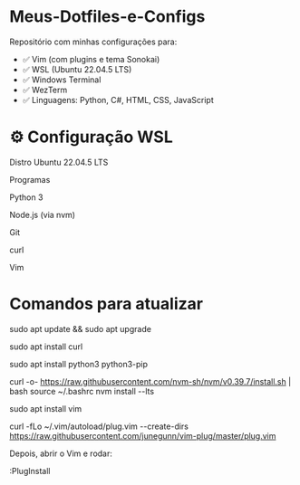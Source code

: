 # Meus-Dotfiles-e-Configs

Repositório com minhas configurações para:

- ✅ Vim (com plugins e tema Sonokai)
- ✅ WSL (Ubuntu 22.04.5 LTS)
- ✅ Windows Terminal
- ✅ WezTerm
- ✅ Linguagens: Python, C#, HTML, CSS, JavaScript

# ⚙️ Configuração WSL

Distro
Ubuntu 22.04.5 LTS

Programas

Python 3

Node.js (via nvm)

Git

curl

Vim


# Comandos para atualizar

sudo apt update && sudo apt upgrade

sudo apt install curl

sudo apt install python3 python3-pip

curl -o- https://raw.githubusercontent.com/nvm-sh/nvm/v0.39.7/install.sh | bash
source ~/.bashrc
nvm install --lts

sudo apt install vim

curl -fLo ~/.vim/autoload/plug.vim --create-dirs \
     https://raw.githubusercontent.com/junegunn/vim-plug/master/plug.vim

Depois, abrir o Vim e rodar:

:PlugInstall
